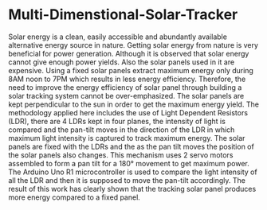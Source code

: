 # Multi-Dimenstional-Solar-Tracker
Solar energy is a clean, easily accessible and abundantly available alternative energy source in nature. Getting solar energy from nature is very beneficial for power generation. Although it is observed that solar energy cannot give enough power yields. Also the solar panels used in it are expensive. Using a fixed solar panels extract maximum energy only during 8AM noon to 7PM which results in less energy efficiency. Therefore, the need to improve the energy efficiency of solar panel through building a solar tracking system cannot be over-emphasized. The solar panels are kept perpendicular to the sun in order to get the maximum energy yield. The methodology applied here includes the use of Light Dependent Resistors (LDR), there are 4 LDRs kept in four planes, the intensity of light is compared and the pan-tilt moves in the direction of the LDR in which maximum light intensity is captured to track maximum energy. The solar panels are fixed with the LDRs and the as the pan tilt moves the position of the solar panels also changes. This mechanism uses 2 servo motors assembled to form a pan tilt for a 180° movement to get maximum power. The Arduino Uno R1 microcontroller is used to compare the light intensity of all the LDR and then it is supposed to move the pan-tilt accordingly. The result of this work has clearly shown that the tracking solar panel produces more energy compared to a fixed panel.
